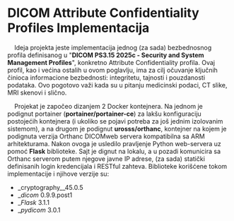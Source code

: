 # DICOM Attribute Confidentiality Profiles Implementacija

&nbsp;&nbsp;&nbsp;&nbsp;Ideja projekta jeste implementacija jednog (za sada) bezbednosnog profila definisanog u "__DICOM PS3.15 2025c - Security and System
Management Profiles__", konkretno Attribute Confidentiality profila. Ovaj profil, kao i većina ostalih u ovom poglavlju, ima za cilj očuvanje ključnih činioca informacione bezbednosti: integritetu, tajnosti i pouzdanosti podataka. Ovo pogotovo važi kada su u pitanju medicinski podaci, CT slike, MRI skenovi i slično.

&nbsp;&nbsp;&nbsp;&nbsp;Projekat je započeo dizanjem 2 Docker kontejnera. Na jednom je podignut portainer (__portainer/portainer-ce__) za lakšu konfiguraciju postojećih kontejnera (i ukoliko se pojavi potreba za još jednim izolovanim sistemom), a na drugom je podignut __urosss/orthanc__, kontejner na kojem je podignuta verzija Orthanc DICOMweb servera kompatibilna sa ARM arhitekturama. Nakon ovoga je usledilo pravljenje Python web-servera uz pomoć __Flask__ biblioteke. Sajt je dignut na lokalu, a u pozadi komunicira sa Orthanc serverom putem njegove javne IP adrese, (za sada) statički definisanih login kredencijala i RESTful zahteva. Biblioteke korišćene tokom implementacije i njihove verzije su: 
- _cryptography__45.0.5
- __dicom_ 0.9.9.post1
- __Flask_ 3.1.1
- __pydicom_ 3.0.1


